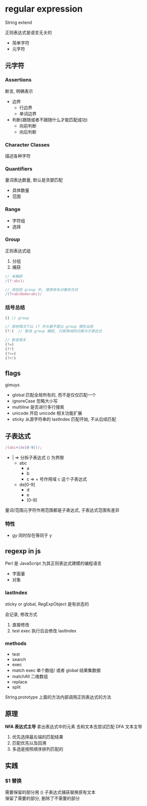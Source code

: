 # regular expression

String extend

正则表达式是语言无关的

- 简单字符
- 元字符

## 元字符

### Assertions

断言, 明确表示

- 边界
  - 行边界
  - 单词边界
- 判断(跟随或者不跟随什么才能匹配成功)
  - 向前判断
  - 向后判断

### Character Classes

描述各种字符

### Quantifiers

量词表达数量, 默认是贪婪匹配

- 具体数量
- 范围

### Range

- 字符组
- 选择

### Group

正则表达式组

1. 分组
2. 捕获

```js
// 未捕获
/(?:abc)/

// 添加到 group 中, 使用命名对象的方式
/(?<abcName>abc)/
```

### 括号总结

```js
() // group

// 其他情况下以 (? 开头都不是以 group 情形出现
(?:)  // 取消 group 捕获, 只是单纯的归类为子表达式

// 断言相关
(?=)
(?!)
(?<=)
(?<!)
```

## flags

gimuys

- global 匹配全局所有的, 而不是仅仅匹配一个
- ignoreCase 忽略大小写
- multiline 是否进行多行搜索
- unicode 开启 unicode 相关功能扩展
- sticky 从源字符串的 lastIndex 匹配开始, 不从后续匹配

## 子表达式

```js
/(abc+|de[0-9])/;
```

- | => 分拆子表达式 () 为界限
  - abc
    - a
    - b
    - c => + 号作用域 c 这个子表达式
  - de[0-9]
    - d
    - e
    - [0-9]

量词/范围元字符作用范围都是子表达式, 子表达式范围有差异

### 特性

- gy 同时存在等同于 y

## regexp in js

Perl 是 JavaScript 为其正则表达式建模的编程语言

- 字面量
- 对象

### lastIndex

sticky or global, RegExpObject 是有状态的

会记录, 修改方式

1. 直接修改
2. test exec 执行后会修改 lastIndex

### methods

- test
- search
- exec
- match     exec 单个数组/ 或者 global 结果集数据
- matchAll  二维数组
- replace
- split

String.prototype 上面的方法内部调用正则表达式的方法

## 原理

**NFA 表达式主导** 拿出表达式中的元素 去和文本去尝试匹配
DFA 文本主导

1. 优先选择最左端的匹配结果
2. 匹配优先以及回溯
3. 多选是按照顺序排列匹配的

## 实践

### $1 替换

需要保留的部分用 () 子表达式捕获替换原有文本  
保留了需要的部分, 删除了不需要的部分
